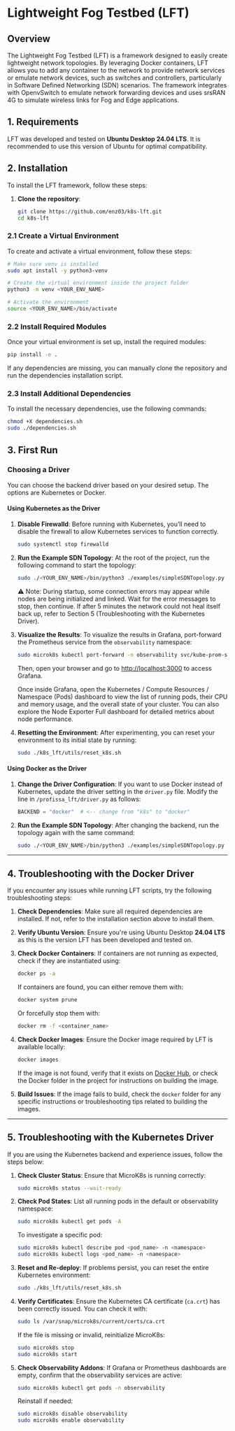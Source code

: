 # Lightweight Fog Testbed (LFT)

## Overview

The Lightweight Fog Testbed (LFT) is a framework designed to easily create lightweight network topologies. By leveraging Docker containers, LFT allows you to add any container to the network to provide network services or emulate network devices, such as switches and controllers, particularly in Software Defined Networking (SDN) scenarios. The framework integrates with OpenvSwitch to emulate network forwarding devices and uses srsRAN 4G to simulate wireless links for Fog and Edge applications.

## 1. Requirements

LFT was developed and tested on **Ubuntu Desktop 24.04 LTS**. It is recommended to use this version of Ubuntu for optimal compatibility.

## 2. Installation

To install the LFT framework, follow these steps:

1. **Clone the repository**:

   ```bash
   git clone https://github.com/enz03/k8s-lft.git
   cd k8s-lft
   ```

### 2.1 Create a Virtual Environment
To create and activate a virtual environment, follow these steps:

   ```bash
   # Make sure venv is installed
   sudo apt install -y python3-venv
   
   # Create the virtual environment inside the project folder
   python3 -m venv <YOUR_ENV_NAME>
   
   # Activate the environment
   source <YOUR_ENV_NAME>/bin/activate
   ```

### 2.2 Install Required Modules

Once your virtual environment is set up, install the required modules:

```bash
pip install -e .
```

If any dependencies are missing, you can manually clone the repository and run the dependencies installation script.

### 2.3 Install Additional Dependencies

To install the necessary dependencies, use the following commands:

```bash
chmod +X dependencies.sh
sudo ./dependencies.sh
```

## 3. First Run

### Choosing a Driver

You can choose the backend driver based on your desired setup. The options are Kubernetes or Docker.

#### Using Kubernetes as the Driver

1. **Disable Firewalld**:
   Before running with Kubernetes, you’ll need to disable the firewall to allow Kubernetes services to function correctly.

   ```bash
   sudo systemctl stop firewalld
   ```

2. **Run the Example SDN Topology**:
   At the root of the project, run the following command to start the topology:

   ```bash
   sudo ./<YOUR_ENV_NAME>/bin/python3 ./examples/simpleSDNTopology.py
   ```
   ⚠️ Note: During startup, some connection errors may appear while nodes are being initialized and linked.
   Wait for the error messages to stop, then continue.
   If after 5 minutes the network could not heal itself back up, refer to Section 5 (Troubleshooting with the Kubernetes Driver).

3. **Visualize the Results**:
   To visualize the results in Grafana, port-forward the Prometheus service from the `observability` namespace:

   ```bash
   sudo microk8s kubectl port-forward -n observability svc/kube-prom-stack-grafana 3000:80
   ```

   Then, open your browser and go to [http://localhost:3000](http://localhost:3000) to access Grafana.

   Once inside Grafana, open the Kubernetes / Compute Resources / Namespace (Pods) dashboard to view the list of running pods, their CPU and memory usage, and the overall state of your cluster.
   You can also explore the Node Exporter Full dashboard for detailed metrics about node performance.

 5. **Resetting the Environment**:
    After experimenting, you can reset your environment to its initial state by running:
    
    ```bash
    sudo ./k8s_lft/utils/reset_k8s.sh
    ```

#### Using Docker as the Driver

1. **Change the Driver Configuration**:
   If you want to use Docker instead of Kubernetes, update the driver setting in the `driver.py` file. Modify the line in `/profissa_lft/driver.py` as follows:

   ```python
   BACKEND = "docker"  # <-- change from "k8s" to "docker"
   ```

2. **Run the Example SDN Topology**:
   After changing the backend, run the topology again with the same command:

   ```bash
   sudo ./<YOUR_ENV_NAME>/bin/python3 ./examples/simpleSDNTopology.py
   ```

---

## 4. Troubleshooting with the Docker Driver

If you encounter any issues while running LFT scripts, try the following troubleshooting steps:

1. **Check Dependencies**: Make sure all required dependencies are installed. If not, refer to the installation section above to install them.

2. **Verify Ubuntu Version**: Ensure you're using Ubuntu Desktop **24.04 LTS** as this is the version LFT has been developed and tested on.

3. **Check Docker Containers**:
   If containers are not running as expected, check if they are instantiated using:

   ```bash
   docker ps -a
   ```

   If containers are found, you can either remove them with:

   ```bash
   docker system prune
   ```

   Or forcefully stop them with:

   ```bash
   docker rm -f <container_name>
   ```

4. **Check Docker Images**:
   Ensure the Docker image required by LFT is available locally:

   ```bash
   docker images
   ```

   If the image is not found, verify that it exists on [Docker Hub](https://hub.docker.com/), or check the Docker folder in the project for instructions on building the image.

5. **Build Issues**: If the image fails to build, check the `docker` folder for any specific instructions or troubleshooting tips related to building the images.

---

## 5. Troubleshooting with the Kubernetes Driver

If you are using the Kubernetes backend and experience issues, follow the steps below:

1. **Check Cluster Status**:
   Ensure that MicroK8s is running correctly:

   ```bash
   sudo microk8s status --wait-ready
   ```

2. **Check Pod States**:
   List all running pods in the default or observability namespace:

   ```bash
   sudo microk8s kubectl get pods -A
   ```

   To investigate a specific pod:

   ```bash
   sudo microk8s kubectl describe pod <pod_name> -n <namespace>
   sudo microk8s kubectl logs <pod_name> -n <namespace>
   ```

3. **Reset and Re-deploy**:
   If problems persist, you can reset the entire Kubernetes environment:

   ```bash
   sudo ./k8s_lft/utils/reset_k8s.sh
   ```
   

4. **Verify Certificates**:
   Ensure the Kubernetes CA certificate (`ca.crt`) has been correctly issued. You can check it with:

   ```bash
   sudo ls /var/snap/microk8s/current/certs/ca.crt
   ```

   If the file is missing or invalid, reinitialize MicroK8s:

   ```bash
   sudo microk8s stop
   sudo microk8s start
   ```

5. **Check Observability Addons**:
   If Grafana or Prometheus dashboards are empty, confirm that the observability services are active:

   ```bash
   sudo microk8s kubectl get pods -n observability
   ```

   Reinstall if needed:

   ```bash
   sudo microk8s disable observability
   sudo microk8s enable observability
   ```
